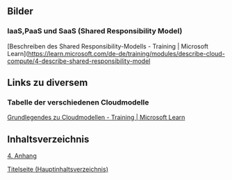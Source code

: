 ## Bilder

### IaaS,PaaS und SaaS (Shared Responsibility Model)
[Beschreiben des Shared Responsibility-Modells - Training | Microsoft Learn](https://learn.microsoft.com/de-de/training/modules/describe-cloud-compute/4-describe-shared-responsibility-model

## Links zu diversem

### Tabelle der verschiedenen Cloudmodelle
[Grundlegendes zu Cloudmodellen - Training | Microsoft Learn](https://learn.microsoft.com/de-de/training/modules/describe-cloud-compute/5-define-cloud-models)

## Inhaltsverzeichnis

[4. Anhang](./README.md)

[Titelseite (Hauptinhaltsverzeichnis)](../README.md)
